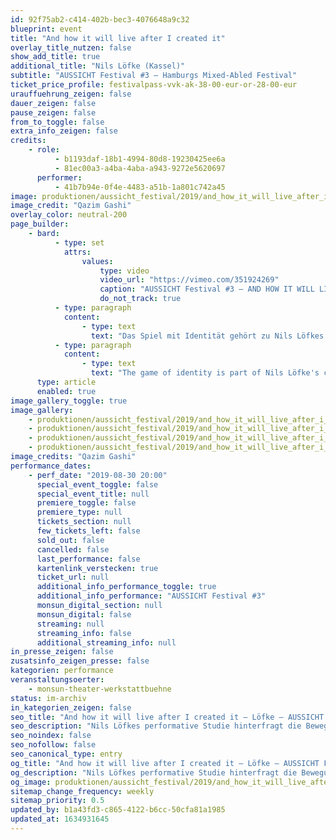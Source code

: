 ```yaml
---
id: 92f75ab2-c414-402b-bec3-4076648a9c32
blueprint: event
title: "And how it will live after I created it"
overlay_title_nutzen: false
show_add_title: true
additional_title: "Nils Löfke (Kassel)"
subtitle: "AUSSICHT Festival #3 – Hamburgs Mixed-Abled Festival"
ticket_price_profile: festivalpass-vvk-ak-38-00-eur-or-28-00-eur
urauffuehrung_zeigen: false
dauer_zeigen: false
pause_zeigen: false
from_to_toggle: false
extra_info_zeigen: false
credits:
    - role:
          - b1193daf-18b1-4994-80d8-19230425ee6a
          - 81ec00a3-a4ba-4aba-a943-9272e5620697
      performer:
          - 41b7b94e-0f4e-4483-a51b-1a801c742a45
image: produktionen/aussicht_festival/2019/and_how_it_will_live_after_i_created_it_01_c_qazim_gashi.jpg
image_credit: "Qazim Gashi"
overlay_color: neutral-200
page_builder:
    - bard:
          - type: set
            attrs:
                values:
                    type: video
                    video_url: "https://vimeo.com/351924269"
                    caption: "AUSSICHT Festival #3 – AND HOW IT WILL LIVE AFTER I CREATED IT [DE, Kassel]"
                    do_not_track: true
          - type: paragraph
            content:
                - type: text
                  text: "Das Spiel mit Identität gehört zu Nils Löfkes Konzept. Seine performative Studie hinterfragt die Bewegungsfindung und -schöpfung nach ihrer Wertigkeit, Notwendigkeit, Absurdität, Illusion, Verantwortung, Spiritualität, Essenz und Natürlichkeit. In Interaktion mit dem Publikum, mit Live-Musik und Stille, Wort und Körpersprache wird der Rezipient auf diversen Ebenen angesprochen. Hierbei entsteht ein fragmentierter Einblick in Ton, Wort und Bewegung über die subjektive Entwicklung, Schöpfung und Entscheidung.\_"
          - type: paragraph
            content:
                - type: text
                  text: "The game of identity is part of Nils Löfke's concept. His performative study questions the search for and creation of movement according to their value, necessity, absurdity, illusion, responsibility, spirituality, essence and naturalness. In interaction with the audience, with live music and silence, word and body language, the recipient is addressed on various levels. This results in a fragmented insight into tone, word and movement about subjective development, creation and decision."
      type: article
      enabled: true
image_gallery_toggle: true
image_gallery:
    - produktionen/aussicht_festival/2019/and_how_it_will_live_after_i_created_it_03_c_qazim_gashi.jpg
    - produktionen/aussicht_festival/2019/and_how_it_will_live_after_i_created_it_04_c_qazim_gashi.jpg
    - produktionen/aussicht_festival/2019/and_how_it_will_live_after_i_created_it_01_c_qazim_gashi.jpg
    - produktionen/aussicht_festival/2019/and_how_it_will_live_after_i_created_it_02_c_qazim_gashi.jpg
image_credits: "Qazim Gashi"
performance_dates:
    - perf_date: "2019-08-30 20:00"
      special_event_toggle: false
      special_event_title: null
      premiere_toggle: false
      premiere_type: null
      tickets_section: null
      few_tickets_left: false
      sold_out: false
      cancelled: false
      last_performance: false
      kartenlink_verstecken: true
      ticket_url: null
      additional_info_performance_toggle: true
      additional_info_performance: "AUSSICHT Festival #3"
      monsun_digital_section: null
      monsun_digital: false
      streaming: null
      streaming_info: false
      additional_streaming_info: null
in_presse_zeigen: false
zusatsinfo_zeigen_presse: false
kategorien: performance
veranstaltungsoerter:
    - monsun-theater-werkstattbuehne
status: im-archiv
in_kategorien_zeigen: false
seo_title: "And how it will live after I created it – Löfke – AUSSICHT Festival #3"
seo_description: "Nils Löfkes performative Studie hinterfragt die Bewegungsfindung nach ihrer Wertigkeit, Notwendigkeit, Absurdität, Spiritualität, Essenz und Natürlichkeit."
seo_noindex: false
seo_nofollow: false
seo_canonical_type: entry
og_title: "And how it will live after I created it – Löfke – AUSSICHT Festival #3"
og_description: "Nils Löfkes performative Studie hinterfragt die Bewegungsfindung nach ihrer Wertigkeit, Notwendigkeit, Absurdität, Spiritualität, Essenz und Natürlichkeit."
og_image: produktionen/aussicht_festival/2019/and_how_it_will_live_after_i_created_it_aussichtfestival_social_media_image.jpg
sitemap_change_frequency: weekly
sitemap_priority: 0.5
updated_by: b1a43fd3-c865-4122-b6cc-50cfa81a1985
updated_at: 1634931645
---
```

